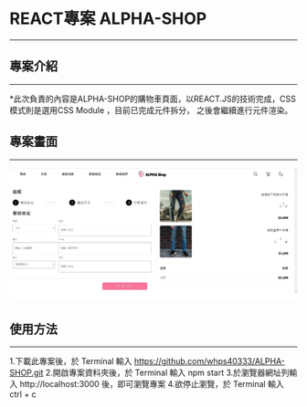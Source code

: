 # REACT專案 ALPHA-SHOP
---

## 專案介紹
---
*此次負責的內容是ALPHA-SHOP的購物車頁面，以REACT.JS的技術完成，CSS模式則是選用CSS Module ，目前已完成元件拆分，
之後會繼續進行元件渲染。

## 專案畫面
---
![MyImage](./src/component/images/ALPH-SHOP-1.jpg)

## 使用方法
---
1.下載此專案後，於 Terminal 輸入 https://github.com/whps40333/ALPHA-SHOP.git
2.開啟專案資料夾後，於 Terminal 輸入 npm start
3.於瀏覽器網址列輸入 http://localhost:3000 後，即可瀏覽專案
4.欲停止瀏覽，於 Terminal 輸入 ctrl + c